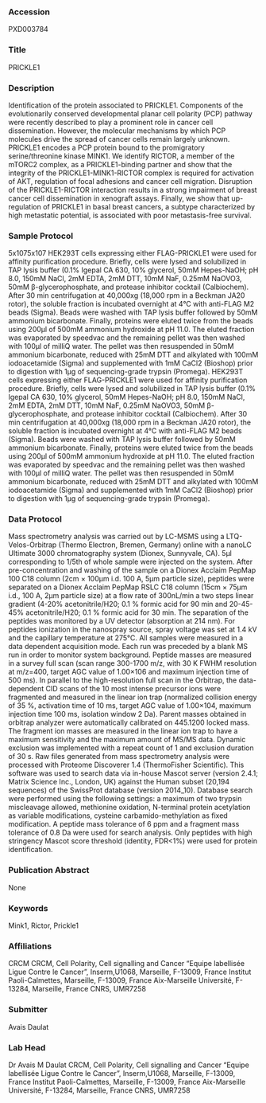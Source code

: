 ### Accession
PXD003784

### Title
PRICKLE1

### Description
Identification of the protein associated to PRICKLE1. Components of the evolutionarily conserved developmental planar cell polarity (PCP) pathway were recently described to play a prominent role in cancer cell dissemination. However, the molecular mechanisms by which PCP molecules drive the spread of cancer cells remain largely unknown. PRICKLE1 encodes a PCP protein bound to the promigratory serine/threonine kinase MINK1. We identify RICTOR, a member of the mTORC2 complex, as a PRICKLE1-binding partner and show that the integrity of the PRICKLE1-MINK1-RICTOR complex is required for activation of AKT, regulation of focal adhesions and cancer cell migration. Disruption of the PRICKLE1-RICTOR interaction results in a strong impairment of breast cancer cell dissemination in xenograft assays. Finally, we show that up-regulation of PRICKLE1 in basal breast cancers, a subtype characterized by high metastatic potential, is associated with poor metastasis-free survival.

### Sample Protocol
5x1075x107 HEK293T cells expressing either FLAG-PRICKLE1 were used for affinity purification procedure. Briefly, cells were lysed and solubilized in TAP lysis buffer (0.1% Igepal CA 630, 10% glycerol, 50mM Hepes-NaOH; pH 8.0, 150mM NaCl, 2mM EDTA, 2mM DTT, 10mM NaF, 0.25mM NaOVO3, 50mM β-glycerophosphate, and protease inhibitor cocktail (Calbiochem). After 30 min centrifugation at 40,000xg (18,000 rpm in a Beckman JA20 rotor), the soluble fraction is incubated overnight at 4°C with anti-FLAG M2 beads (Sigma). Beads were washed with TAP lysis buffer followed by 50mM ammonium bicarbonate. Finally, proteins were eluted twice from the beads using 200μl of 500mM ammonium hydroxide at pH 11.0. The eluted fraction was evaporated by speedvac and the remaining pellet was then washed with 100μl of milliQ water. The pellet was then resuspended in 50mM ammonium bicarbonate, reduced with 25mM DTT and alkylated with 100mM iodoacetamide (Sigma) and supplemented with 1mM CaCl2 (Bioshop) prior to digestion with 1μg of sequencing-grade trypsin (Promega). HEK293T cells expressing either FLAG-PRICKLE1 were used for affinity purification procedure. Briefly, cells were lysed and solubilized in TAP lysis buffer (0.1% Igepal CA 630, 10% glycerol, 50mM Hepes-NaOH; pH 8.0, 150mM NaCl, 2mM EDTA, 2mM DTT, 10mM NaF, 0.25mM NaOVO3, 50mM β-glycerophosphate, and protease inhibitor cocktail (Calbiochem). After 30 min centrifugation at 40,000xg (18,000 rpm in a Beckman JA20 rotor), the soluble fraction is incubated overnight at 4°C with anti-FLAG M2 beads (Sigma). Beads were washed with TAP lysis buffer followed by 50mM ammonium bicarbonate. Finally, proteins were eluted twice from the beads using 200μl of 500mM ammonium hydroxide at pH 11.0. The eluted fraction was evaporated by speedvac and the remaining pellet was then washed with 100μl of milliQ water. The pellet was then resuspended in 50mM ammonium bicarbonate, reduced with 25mM DTT and alkylated with 100mM iodoacetamide (Sigma) and supplemented with 1mM CaCl2 (Bioshop) prior to digestion with 1μg of sequencing-grade trypsin (Promega).

### Data Protocol
Mass spectrometry analysis was carried out by LC-MSMS using a LTQ-Velos-Orbitrap (Thermo Electron, Bremen, Germany) online with a nanoLC Ultimate 3000 chromatography system (Dionex, Sunnyvale, CA). 5µl corresponding to 1/5th of whole sample were injected on the system. After pre-concentration and washing of the sample on a Dionex Acclaim PepMap 100 C18 column (2cm × 100μm i.d. 100 A, 5μm particle size), peptides were separated on a Dionex Acclaim PepMap RSLC C18 column (15cm × 75μm i.d., 100 A, 2µm particle size) at a flow rate of 300nL/min a two steps linear gradient (4-20% acetonitrile/H20; 0.1 % formic acid for 90 min and 20-45-45% acetonitrile/H20; 0.1 % formic acid for 30 min. The separation of the peptides was monitored by a UV detector (absorption at 214 nm). For peptides ionization in the nanospray source, spray voltage was set at 1.4 kV and the capillary temperature at 275°C. All samples were measured in a data dependent acquisition mode. Each run was preceded by a blank MS run in order to monitor system background. Peptide masses are measured in a survey full scan (scan range 300-1700 m/z, with 30 K FWHM resolution at m/z=400, target AGC value of 1.00×106 and maximum injection time of 500 ms). In parallel to the high-resolution full scan in the Orbitrap, the data-dependent CID scans of the 10 most intense precursor ions were fragmented and measured in the linear ion trap (normalized collision energy of 35 %, activation time of 10 ms, target AGC value of 1.00×104, maximum injection time 100 ms, isolation window 2 Da). Parent masses obtained in orbitrap analyzer were automatically calibrated on 445.1200 locked mass. The fragment ion masses are measured in the linear ion trap to have a maximum sensitivity and the maximum amount of MS/MS data. Dynamic exclusion was implemented with a repeat count of 1 and exclusion duration of 30 s. Raw files generated from mass spectrometry analysis were processed with Proteome Discoverer 1.4 (ThermoFisher Scientific). This software was used to search data via in-house Mascot server (version 2.4.1; Matrix Science Inc., London, UK) against the Human subset (20,194 sequences) of the SwissProt database (version 2014_10). Database search were performed using the following settings: a maximum of two trypsin miscleavage allowed, methionine oxidation, N-terminal protein acetylation as variable modifications, cysteine carbamido-methylation as fixed modification. A peptide mass tolerance of 6 ppm and a fragment mass tolerance of 0.8 Da were used for search analysis. Only peptides with high stringency Mascot score threshold (identity, FDR<1%) were used for protein identification.

### Publication Abstract
None

### Keywords
Mink1, Rictor, Prickle1

### Affiliations
CRCM
CRCM, Cell Polarity, Cell signalling and Cancer “Equipe labellisée Ligue Contre le Cancer”, Inserm,U1068, Marseille, F-13009, France Institut Paoli-Calmettes, Marseille, F-13009, France Aix-Marseille Université, F-13284, Marseille, France CNRS, UMR7258

### Submitter
Avais Daulat

### Lab Head
Dr Avais M Daulat
CRCM, Cell Polarity, Cell signalling and Cancer “Equipe labellisée Ligue Contre le Cancer”, Inserm,U1068, Marseille, F-13009, France Institut Paoli-Calmettes, Marseille, F-13009, France Aix-Marseille Université, F-13284, Marseille, France CNRS, UMR7258


